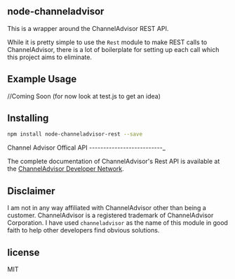 node-channeladvisor
-------------------

This is a wrapper around the ChannelAdvisor REST API.

While it is pretty simple to use the `Rest` module to make REST calls to
ChannelAdvisor, there is a lot of boilerplate for setting up each call which
this project aims to eliminate.

Example Usage
------------

//Coming Soon (for now look at test.js to get an idea)


Installing
----------

```bash
npm install node-channeladvisor-rest --save
```

Channel Advisor Offical API
--------------------------_

The complete documentation of ChannelAdvisor's Rest API is available at the
[ChannelAdvisor Developer Network](http://developers.channeladvisor.com/rest/). 


Disclaimer
----------

I am not in any way affiliated with ChannelAdvisor other than being a customer.
ChannelAdvisor is a registered trademark of ChannelAdvisor Corporation. I have
used `channeladvisor` as the name of this module in good faith to help other
developers find obvious solutions.

license
-------

MIT

